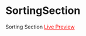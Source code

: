 # SortingSection
 Sorting Section
<a style="color: red;" href="https://karimaziz69.github.io/newsHomePage/">Live Preview</a>
